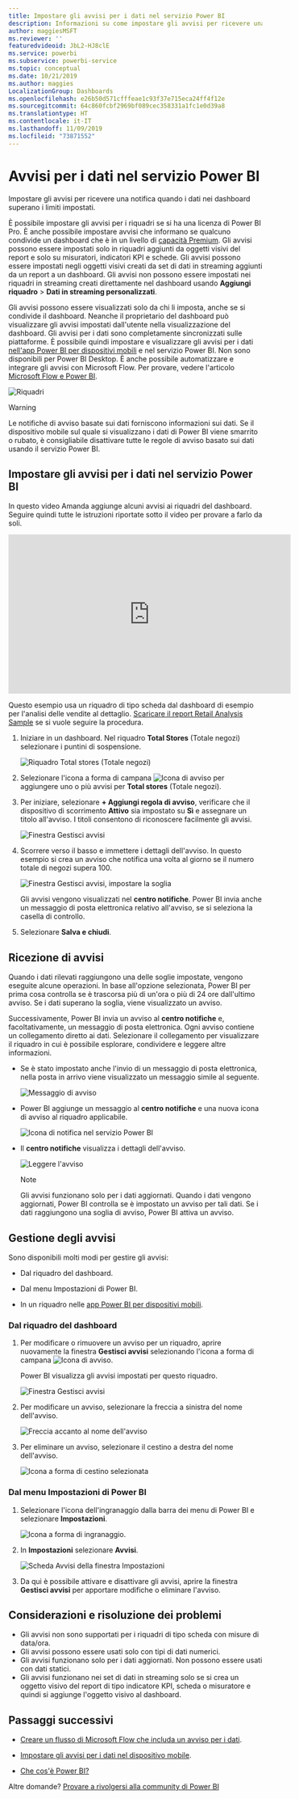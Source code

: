 ```yaml
---
title: Impostare gli avvisi per i dati nel servizio Power BI
description: Informazioni su come impostare gli avvisi per ricevere una notifica quando i dati in un dashboard superano i limiti impostati nel servizio Microsoft Power BI.
author: maggiesMSFT
ms.reviewer: ''
featuredvideoid: JbL2-HJ8clE
ms.service: powerbi
ms.subservice: powerbi-service
ms.topic: conceptual
ms.date: 10/21/2019
ms.author: maggies
LocalizationGroup: Dashboards
ms.openlocfilehash: e26b50d571cfffeae1c93f37e715eca24ff4f12e
ms.sourcegitcommit: 64c860fcbf2969bf089cec358331a1fc1e0d39a8
ms.translationtype: HT
ms.contentlocale: it-IT
ms.lasthandoff: 11/09/2019
ms.locfileid: "73871552"
---
```

# <a name="data-alerts-in-the-power-bi-service"></a>Avvisi per i dati nel servizio Power BI

Impostare gli avvisi per ricevere una notifica quando i dati nei dashboard superano i limiti impostati.

È possibile impostare gli avvisi per i riquadri se si ha una licenza di Power BI Pro. È anche possibile impostare avvisi che informano se qualcuno condivide un dashboard che è in un livello di [capacità Premium](service-premium-what-is.md). Gli avvisi possono essere impostati solo in riquadri aggiunti da oggetti visivi del report e solo su misuratori, indicatori KPI e schede. Gli avvisi possono essere impostati negli oggetti visivi creati da set di dati in streaming aggiunti da un report a un dashboard. Gli avvisi non possono essere impostati nei riquadri in streaming creati direttamente nel dashboard usando **Aggiungi riquadro** > **Dati in streaming personalizzati**.

Gli avvisi possono essere visualizzati solo da chi li imposta, anche se si condivide il dashboard. Neanche il proprietario del dashboard può visualizzare gli avvisi impostati dall'utente nella visualizzazione del dashboard. Gli avvisi per i dati sono completamente sincronizzati sulle piattaforme. È possibile quindi impostare e visualizzare gli avvisi per i dati [nell'app Power BI per dispositivi mobili](consumer/mobile/mobile-set-data-alerts-in-the-mobile-apps.md) e nel servizio Power BI. Non sono disponibili per Power BI Desktop. È anche possibile automatizzare e integrare gli avvisi con Microsoft Flow. Per provare, vedere l'articolo [Microsoft Flow e Power BI](service-flow-integration.md).

![Riquadri](media/service-set-data-alerts/powerbi-alert-types-new.png)

> [!WARNING]
> Le notifiche di avviso basate sui dati forniscono informazioni sui dati. Se il dispositivo mobile sul quale si visualizzano i dati di Power BI viene smarrito o rubato, è consigliabile disattivare tutte le regole di avviso basato sui dati usando il servizio Power BI.

## <a name="set-data-alerts-in-the-power-bi-service"></a>Impostare gli avvisi per i dati nel servizio Power BI

In questo video Amanda aggiunge alcuni avvisi ai riquadri del dashboard. Seguire quindi tutte le istruzioni riportate sotto il video per provare a farlo da soli.

<iframe width="560" height="315" src="https://www.youtube.com/embed/JbL2-HJ8clE" frameborder="0" allowfullscreen></iframe>

Questo esempio usa un riquadro di tipo scheda dal dashboard di esempio per l'analisi delle vendite al dettaglio. [Scaricare il report Retail Analysis Sample](sample-retail-analysis.md#get-the-content-pack-for-this-sample) se si vuole seguire la procedura.

1. Iniziare in un dashboard. Nel riquadro **Total Stores** (Totale negozi) selezionare i puntini di sospensione.

   ![Riquadro Total stores (Totale negozi)](media/service-set-data-alerts/powerbi-card.png)

1. Selezionare l'icona a forma di campana ![Icona di avviso](media/service-set-data-alerts/power-bi-bell-icon.png) per aggiungere uno o più avvisi per **Total stores** (Totale negozi).

1. Per iniziare, selezionare **+ Aggiungi regola di avviso**, verificare che il dispositivo di scorrimento **Attivo** sia impostato su **Sì** e assegnare un titolo all'avviso. I titoli consentono di riconoscere facilmente gli avvisi.

   ![Finestra Gestisci avvisi](media/service-set-data-alerts/powerbi-alert-title.png)

1. Scorrere verso il basso e immettere i dettagli dell'avviso.  In questo esempio si crea un avviso che notifica una volta al giorno se il numero totale di negozi supera 100.

   ![Finestra Gestisci avvisi, impostare la soglia](media/service-set-data-alerts/power-bi-set-alert-details.png)

    Gli avvisi vengono visualizzati nel **centro notifiche**. Power BI invia anche un messaggio di posta elettronica relativo all'avviso, se si seleziona la casella di controllo.

1. Selezionare **Salva e chiudi**.

## <a name="receiving-alerts"></a>Ricezione di avvisi

Quando i dati rilevati raggiungono una delle soglie impostate, vengono eseguite alcune operazioni. In base all'opzione selezionata, Power BI per prima cosa controlla se è trascorsa più di un'ora o più di 24 ore dall'ultimo avviso. Se i dati superano la soglia, viene visualizzato un avviso.

Successivamente, Power BI invia un avviso al **centro notifiche** e, facoltativamente, un messaggio di posta elettronica. Ogni avviso contiene un collegamento diretto ai dati. Selezionare il collegamento per visualizzare il riquadro in cui è possibile esplorare, condividere e leggere altre informazioni.  

* Se è stato impostato anche l'invio di un messaggio di posta elettronica, nella posta in arrivo viene visualizzato un messaggio simile al seguente.

   ![Messaggio di avviso](media/service-set-data-alerts/powerbi-alerts-email.png)

* Power BI aggiunge un messaggio al **centro notifiche** e una nuova icona di avviso al riquadro applicabile.

   ![Icona di notifica nel servizio Power BI](media/service-set-data-alerts/powerbi-alert-notifications.png)

* Il **centro notifiche** visualizza i dettagli dell'avviso.

    ![Leggere l'avviso](media/service-set-data-alerts/powerbi-alert-notification.png)

   > [!NOTE]
   > Gli avvisi funzionano solo per i dati aggiornati. Quando i dati vengono aggiornati, Power BI controlla se è impostato un avviso per tali dati. Se i dati raggiungono una soglia di avviso, Power BI attiva un avviso.

## <a name="managing-alerts"></a>Gestione degli avvisi

Sono disponibili molti modi per gestire gli avvisi:

* Dal riquadro del dashboard.

* Dal menu Impostazioni di Power BI.

* In un riquadro nelle [app Power BI per dispositivi mobili](consumer/mobile/mobile-set-data-alerts-in-the-mobile-apps.md).

### <a name="from-the-dashboard-tile"></a>Dal riquadro del dashboard

1. Per modificare o rimuovere un avviso per un riquadro, aprire nuovamente la finestra **Gestisci avvisi** selezionando l'icona a forma di campana ![Icona di avviso](media/service-set-data-alerts/power-bi-bell-icon.png).

    Power BI visualizza gli avvisi impostati per questo riquadro.

    ![Finestra Gestisci avvisi](media/service-set-data-alerts/powerbi-see-alerts.png)

1. Per modificare un avviso, selezionare la freccia a sinistra del nome dell'avviso.

    ![Freccia accanto al nome dell'avviso](media/service-set-data-alerts/powerbi-see-alerts-arrow.png)

1. Per eliminare un avviso, selezionare il cestino a destra del nome dell'avviso.

      ![Icona a forma di cestino selezionata](media/service-set-data-alerts/powerbi-see-alerts-delete.png)

### <a name="from-the-power-bi-settings-menu"></a>Dal menu Impostazioni di Power BI

1. Selezionare l'icona dell'ingranaggio dalla barra dei menu di Power BI e selezionare **Impostazioni**.

    ![Icona a forma di ingranaggio](media/service-set-data-alerts/powerbi-gear-icon.png).

1. In **Impostazioni** selezionare **Avvisi**.

    ![Scheda Avvisi della finestra Impostazioni](media/service-set-data-alerts/powerbi-alert-settings.png)

1. Da qui è possibile attivare e disattivare gli avvisi, aprire la finestra **Gestisci avvisi** per apportare modifiche o eliminare l'avviso.

## <a name="considerations-and-troubleshooting"></a>Considerazioni e risoluzione dei problemi

* Gli avvisi non sono supportati per i riquadri di tipo scheda con misure di data/ora.
* Gli avvisi possono essere usati solo con tipi di dati numerici.
* Gli avvisi funzionano solo per i dati aggiornati. Non possono essere usati con dati statici.
* Gli avvisi funzionano nei set di dati in streaming solo se si crea un oggetto visivo del report di tipo indicatore KPI, scheda o misuratore e quindi si aggiunge l'oggetto visivo al dashboard.


## <a name="next-steps"></a>Passaggi successivi

* [Creare un flusso di Microsoft Flow che includa un avviso per i dati](service-flow-integration.md).

* [Impostare gli avvisi per i dati nel dispositivo mobile](consumer/mobile/mobile-set-data-alerts-in-the-mobile-apps.md).

* [Che cos'è Power BI?](fundamentals/power-bi-overview.md)

Altre domande? [Provare a rivolgersi alla community di Power BI](https://community.powerbi.com/)

